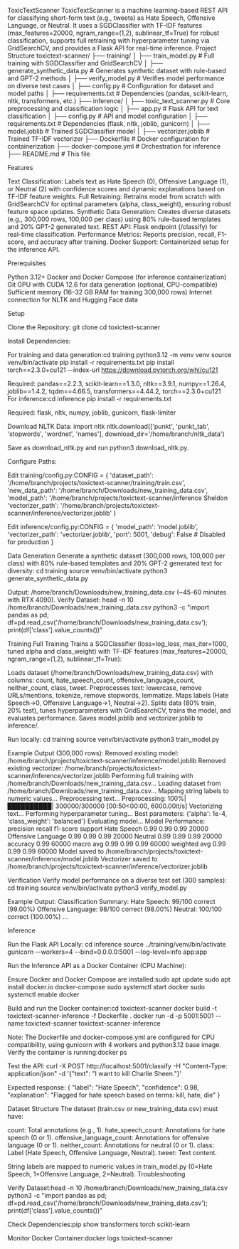 ToxicTextScanner
ToxicTextScanner is a machine learning-based REST API for classifying short-form text (e.g., tweets) as Hate Speech, Offensive Language, or Neutral. It uses a SGDClassifier with TF-IDF features (max_features=20000, ngram_range=(1,2), sublinear_tf=True) for robust classification, supports full retraining with hyperparameter tuning via GridSearchCV, and provides a Flask API for real-time inference.
Project Structure
toxictext-scanner/
├── training/
│   ├── train_model.py           # Full training with SGDClassifier and GridSearchCV
│   ├── generate_synthetic_data.py # Generates synthetic dataset with rule-based and GPT-2 methods
│   ├── verify_model.py          # Verifies model performance on diverse test cases
│   ├── config.py               # Configuration for dataset and model paths
│   ├── requirements.txt        # Dependencies (pandas, scikit-learn, nltk, transformers, etc.)
├── inference/
│   ├── toxic_text_scanner.py   # Core preprocessing and classification logic
│   ├── app.py                 # Flask API for text classification
│   ├── config.py              # API and model configuration
│   ├── requirements.txt       # Dependencies (flask, nltk, joblib, gunicorn)
│   ├── model.joblib           # Trained SGDClassifier model
│   ├── vectorizer.joblib      # Trained TF-IDF vectorizer
├── Dockerfile                  # Docker configuration for containerization
├── docker-compose.yml         # Orchestration for inference
├── README.md                  # This file

Features

Text Classification: Labels text as Hate Speech (0), Offensive Language (1), or Neutral (2) with confidence scores and dynamic explanations based on TF-IDF feature weights.
Full Retraining: Retrains model from scratch with GridSearchCV for optimal parameters (alpha, class_weight), ensuring robust feature space updates.
Synthetic Data Generation: Creates diverse datasets (e.g., 300,000 rows, 100,000 per class) using 80% rule-based templates and 20% GPT-2 generated text.
REST API: Flask endpoint (/classify) for real-time classification.
Performance Metrics: Reports precision, recall, F1-score, and accuracy after training.
Docker Support: Containerized setup for the inference API.

Prerequisites

Python 3.12+
Docker and Docker Compose (for inference containerization)
Git
GPU with CUDA 12.6 for data generation (optional, CPU-compatible)
Sufficient memory (16–32 GB RAM for training 300,000 rows)
Internet connection for NLTK and Hugging Face data

Setup

Clone the Repository:
git clone <repository-url>
cd toxictext-scanner


Install Dependencies:

For training and data generation:cd training
python3.12 -m venv venv
source venv/bin/activate
pip install -r requirements.txt
pip install torch==2.3.0+cu121 --index-url https://download.pytorch.org/whl/cu121

Required: pandas==2.2.3, scikit-learn==1.3.0, nltk==3.9.1, numpy==1.26.4, joblib==1.4.2, tqdm==4.66.5, transformers==4.44.2, torch==2.3.0+cu121
For inference:cd inference
pip install -r requirements.txt

Required: flask, nltk, numpy, joblib, gunicorn, flask-limiter


Download NLTK Data:
import nltk
nltk.download(['punkt', 'punkt_tab', 'stopwords', 'wordnet', 'names'], download_dir='/home/branch/nltk_data')

Save as download_nltk.py and run python3 download_nltk.py.

Configure Paths:

Edit training/config.py:CONFIG = {
    'dataset_path': '/home/branch/projects/toxictext-scanner/training/train.csv',
    'new_data_path': '/home/branch/Downloads/new_training_data.csv',
    'model_path': '/home/branch/projects/toxictext-scanner/inference Sheldon
    'vectorizer_path': '/home/branch/projects/toxictext-scanner/inference/vectorizer.joblib'
}


Edit inference/config.py:CONFIG = {
    'model_path': 'model.joblib',
    'vectorizer_path': 'vectorizer.joblib',
    'port': 5001,
    'debug': False  # Disabled for production
}





Data Generation
Generate a synthetic dataset (300,000 rows, 100,000 per class) with 80% rule-based templates and 20% GPT-2 generated text for diversity:
cd training
source venv/bin/activate
python3 generate_synthetic_data.py

Output: /home/branch/Downloads/new_training_data.csv (~45-60 minutes with RTX 4090).
Verify Dataset:
head -n 10 /home/branch/Downloads/new_training_data.csv
python3 -c "import pandas as pd; df=pd.read_csv('/home/branch/Downloads/new_training_data.csv'); print(df['class'].value_counts())"

Training
Full Training
Trains a SGDClassifier (loss=log_loss, max_iter=1000, tuned alpha and class_weight) with TF-IDF features (max_features=20000, ngram_range=(1,2), sublinear_tf=True):

Loads dataset (/home/branch/Downloads/new_training_data.csv) with columns: count, hate_speech_count, offensive_language_count, neither_count, class, tweet.
Preprocesses text: lowercase, remove URLs/mentions, tokenize, remove stopwords, lemmatize.
Maps labels (Hate Speech→0, Offensive Language→1, Neutral→2).
Splits data (80% train, 20% test), tunes hyperparameters with GridSearchCV, trains the model, and evaluates performance.
Saves model.joblib and vectorizer.joblib to inference/.

Run locally:
cd training
source venv/bin/activate
python3 train_model.py

Example Output (300,000 rows):
Removed existing model: /home/branch/projects/toxictext-scanner/inference/model.joblib
Removed existing vectorizer: /home/branch/projects/toxictext-scanner/inference/vectorizer.joblib
Performing full training with /home/branch/Downloads/new_training_data.csv...
Loading dataset from /home/branch/Downloads/new_training_data.csv...
Mapping string labels to numeric values...
Preprocessing text...
Preprocessing: 100%|██████████| 300000/300000 [00:50<00:00, 6000.00it/s]
Vectorizing text...
Performing hyperparameter tuning...
Best parameters: {'alpha': 1e-4, 'class_weight': 'balanced'}
Evaluating model...
Model Performance:
               precision    recall  f1-score   support
Hate Speech       0.99      0.99      0.99     20000
Offensive Language 0.99      0.99      0.99     20000
Neutral           0.99      0.99      0.99     20000
accuracy                            0.99     60000
macro avg          0.99      0.99      0.99     60000
weighted avg       0.99      0.99      0.99     60000
Model saved to /home/branch/projects/toxictext-scanner/inference/model.joblib
Vectorizer saved to /home/branch/projects/toxictext-scanner/inference/vectorizer.joblib

Verification
Verify model performance on a diverse test set (300 samples):
cd training
source venv/bin/activate
python3 verify_model.py

Example Output:
Classification Summary:
Hate Speech: 99/100 correct (99.00%)
Offensive Language: 98/100 correct (98.00%)
Neutral: 100/100 correct (100.00%)
...

Inference

Run the Flask API Locally:
cd inference
source ../training/venv/bin/activate
gunicorn --workers=4 --bind=0.0.0.0:5001 --log-level=info app:app


Run the Inference API as a Docker Container (CPU Machine):

Ensure Docker and Docker Compose are installed:sudo apt update
sudo apt install docker.io docker-compose
sudo systemctl start docker
sudo systemctl enable docker


Build and run the Docker container:cd toxictext-scanner
docker build -t toxictext-scanner-inference -f Dockerfile .
docker run -d -p 5001:5001 --name toxictext-scanner toxictext-scanner-inference

Note: The Dockerfile and docker-compose.yml are configured for CPU compatibility, using gunicorn with 4 workers and python3.12 base image.
Verify the container is running:docker ps




Test the API:
curl -X POST http://localhost:5001/classify -H "Content-Type: application/json" -d '{"text": "I want to kill Charlie Sheen."}'

Expected response:
{
  "label": "Hate Speech",
  "confidence": 0.98,
  "explanation": "Flagged for hate speech based on terms: kill, hate, die"
}



Dataset Structure
The dataset (train.csv or new_training_data.csv) must have:

count: Total annotations (e.g., 1).
hate_speech_count: Annotations for hate speech (0 or 1).
offensive_language_count: Annotations for offensive language (0 or 1).
neither_count: Annotations for neutral (0 or 1).
class: Label (Hate Speech, Offensive Language, Neutral).
tweet: Text content.

String labels are mapped to numeric values in train_model.py (0=Hate Speech, 1=Offensive Language, 2=Neutral).
Troubleshooting

Verify Dataset:head -n 10 /home/branch/Downloads/new_training_data.csv
python3 -c "import pandas as pd; df=pd.read_csv('/home/branch/Downloads/new_training_data.csv'); print(df['class'].value_counts())"


Check Dependencies:pip show transformers torch scikit-learn


Monitor Docker Container:docker logs toxictext-scanner



